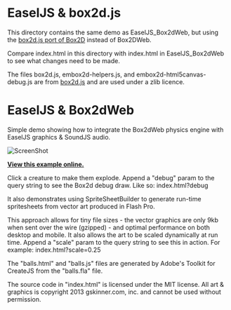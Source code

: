 EaselJS & box2d.js
========

This directory contains the same demo as EaselJS_Box2dWeb, but using the [box2d.js port of Box2D](https://github.com/kripken/box2d.js) instead of Box2DWeb.

Compare index.html in this directory with index.html in EaselJS_Box2dWeb to see what changes need to be made.

The files box2d.js, embox2d-helpers.js, and embox2d-html5canvas-debug.js are from [box2d.js](https://github.com/kripken/box2d.js) and are used under a zlib licence.



EaselJS & Box2dWeb
=======

Simple demo showing how to integrate the Box2dWeb physics engine with EaselJS graphics & SoundJS audio.

![ScreenShot](https://raw.github.com/CreateJS/sandbox/master/EaselJS_Box2dWeb/README_1.jpg)

**[View this example online.](http://sandbox.createjs.com/EaselJS_Box2dWeb/)**

Click a creature to make them explode. Append a "debug" param to the query string to see the Box2d debug draw. Like so:
index.html?debug

It also demonstrates using SpriteSheetBuilder to generate run-time spritesheets from vector art produced in Flash Pro.

This approach allows for tiny file sizes - the vector graphics are only 9kb when sent over the wire (gzipped) - and optimal performance on both desktop and mobile. It also allows the art to be scaled dynamically at run time. Append a "scale" param to the query string to see this in action. For example:
index.html?scale=0.25

The "balls.html" and "balls.js" files are generated by Adobe's Toolkit for CreateJS from the "balls.fla" file.

The source code in "index.html" is licensed under the MIT license. All art & graphics is copyright 2013 gskinner.com, inc. and cannot be used without permission.

